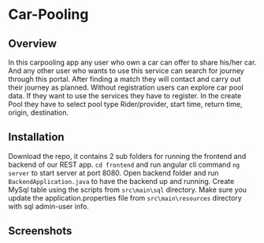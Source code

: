 # Car-Pooling
 
## Overview
In this carpooling app any user who own a car can offer to share his/her car. And any other user who wants to use this service can search for journey through this portal. After finding a match they will contact and carry out their journey as planned.
Without registration users can explore car pool data. If they want to use the services they have to register. In the create Pool they have to select pool type Rider/provider, start time, return time, origin, destination.

## Installation
Download the repo, it contains 2 sub folders for running the frontend and backend of our REST app. ```cd frontend``` and run angular cli command ```ng server``` to start server at port 8080. Open backend folder and run ```BackendApplication.java``` to have the backend up and running. Create MySql table using the scripts from ```src\main\sql``` directory. Make sure you update the application.properties file from ```src\main\resources``` directory with sql admin-user info.
## Screenshots
